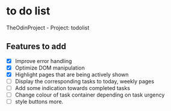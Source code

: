 # to do list

TheOdinProject - Project: todolist

## Features to add

- [x] Improve error handling
- [x] Optimize DOM manipulation
- [x] Highlight pages that are being actively shown
- [ ] Display the corresponding tasks to today, weekly pages
- [ ] Add some indication towards completed tasks
- [ ] Change colour of task container depending on task urgency
- [ ] style buttons more.

